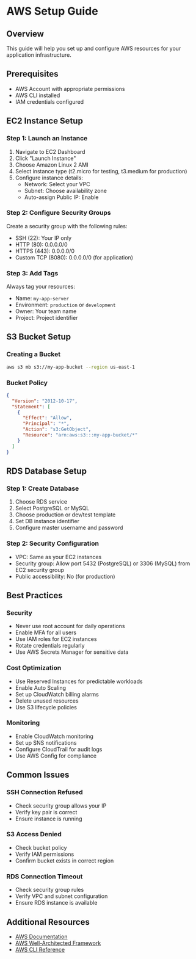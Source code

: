 # AWS Setup Guide

## Overview
This guide will help you set up and configure AWS resources for your application infrastructure.

## Prerequisites
- AWS Account with appropriate permissions
- AWS CLI installed
- IAM credentials configured

## EC2 Instance Setup

### Step 1: Launch an Instance
1. Navigate to EC2 Dashboard
2. Click "Launch Instance"
3. Choose Amazon Linux 2 AMI
4. Select instance type (t2.micro for testing, t3.medium for production)
5. Configure instance details:
   - Network: Select your VPC
   - Subnet: Choose availability zone
   - Auto-assign Public IP: Enable

### Step 2: Configure Security Groups
Create a security group with the following rules:
- SSH (22): Your IP only
- HTTP (80): 0.0.0.0/0
- HTTPS (443): 0.0.0.0/0
- Custom TCP (8080): 0.0.0.0/0 (for application)

### Step 3: Add Tags
Always tag your resources:
- Name: `my-app-server`
- Environment: `production` or `development`
- Owner: Your team name
- Project: Project identifier

## S3 Bucket Setup

### Creating a Bucket
```bash
aws s3 mb s3://my-app-bucket --region us-east-1
```

### Bucket Policy
```json
{
  "Version": "2012-10-17",
  "Statement": [
    {
      "Effect": "Allow",
      "Principal": "*",
      "Action": "s3:GetObject",
      "Resource": "arn:aws:s3:::my-app-bucket/*"
    }
  ]
}
```

## RDS Database Setup

### Step 1: Create Database
1. Choose RDS service
2. Select PostgreSQL or MySQL
3. Choose production or dev/test template
4. Set DB instance identifier
5. Configure master username and password

### Step 2: Security Configuration
- VPC: Same as your EC2 instances
- Security group: Allow port 5432 (PostgreSQL) or 3306 (MySQL) from EC2 security group
- Public accessibility: No (for production)

## Best Practices

### Security
- Never use root account for daily operations
- Enable MFA for all users
- Use IAM roles for EC2 instances
- Rotate credentials regularly
- Use AWS Secrets Manager for sensitive data

### Cost Optimization
- Use Reserved Instances for predictable workloads
- Enable Auto Scaling
- Set up CloudWatch billing alarms
- Delete unused resources
- Use S3 lifecycle policies

### Monitoring
- Enable CloudWatch monitoring
- Set up SNS notifications
- Configure CloudTrail for audit logs
- Use AWS Config for compliance

## Common Issues

### SSH Connection Refused
- Check security group allows your IP
- Verify key pair is correct
- Ensure instance is running

### S3 Access Denied
- Check bucket policy
- Verify IAM permissions
- Confirm bucket exists in correct region

### RDS Connection Timeout
- Check security group rules
- Verify VPC and subnet configuration
- Ensure RDS instance is available

## Additional Resources
- [AWS Documentation](https://docs.aws.amazon.com/)
- [AWS Well-Architected Framework](https://aws.amazon.com/architecture/well-architected/)
- [AWS CLI Reference](https://docs.aws.amazon.com/cli/)
